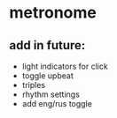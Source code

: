 # metronome

## add in future:
- light indicators for click
- toggle upbeat
- triples
- rhythm settings
- add eng/rus toggle
